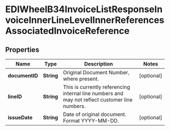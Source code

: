 

# EDIWheelB34InvoiceListResponseInvoiceInnerLineLevelInnerReferencesAssociatedInvoiceReference


## Properties

| Name | Type | Description | Notes |
|------------ | ------------- | ------------- | -------------|
|**documentID** | **String** | Original Document Number, where present. |  [optional] |
|**lineID** | **String** | This is currently referencing internal line numbers and may not reflect customer line numbers. |  [optional] |
|**issueDate** | **String** | Date of original document. Format YYYY-MM-DD. |  [optional] |



